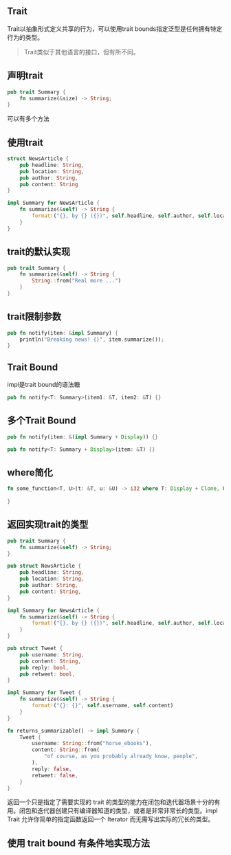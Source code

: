 ## Trait

Trait以抽象形式定义共享的行为，可以使用trait bounds指定泛型是任何拥有特定行为的类型。

> Trait类似于其他语言的接口，但有所不同。

## 声明trait

```rust
pub trait Summary {
    fn summarize(&size) -> String;
}
```

可以有多个方法

## 使用trait

```rust
struct NewsArticle {
    pub headline: String,
    pub location: String,
    pub author: String,
    pub content: String
}

impl Summary for NewsArticle {
    fn summarize(&self) -> String {
        format!("{}, by {} ({})", self.headline, self.author, self.location)
    }
}
```

## trait的默认实现
```rust
pub trait Summary {
    fn summarize(&self) -> String {
        String::from("Real more ...")
    }
}
```

## trait限制参数
```rust
pub fn notify(item: &impl Summary) {
    println("Breaking news! {}", item.summarize());
}
```

## Trait Bound

impl是trait bound的语法糖

```rust
pub fn notify<T: Summary>(item1: &T, item2: &T) {}
```
## 多个Trait Bound
```rust
pub fn notify(item: &(impl Summary + Display)) {}
```

```rust
pub fn notify<T: Summary + Display>(item: &T) {}
```
## where简化

```rust
fn some_function<T, U>(t: &T, u: &U) -> i32 where T: Display + Clone, U: Clone + Debug {
    
}
```

## 返回实现trait的类型
```rust
pub trait Summary {
    fn summarize(&self) -> String;
}

pub struct NewsArticle {
    pub headline: String,
    pub location: String,
    pub author: String,
    pub content: String,
}

impl Summary for NewsArticle {
    fn summarize(&self) -> String {
        format!("{}, by {} ({})", self.headline, self.author, self.location)
    }
}

pub struct Tweet {
    pub username: String,
    pub content: String,
    pub reply: bool,
    pub retweet: bool,
}

impl Summary for Tweet {
    fn summarize(&self) -> String {
        format!("{}: {}", self.username, self.content)
    }
}

fn returns_summarizable() -> impl Summary {
    Tweet {
        username: String::from("horse_ebooks"),
        content: String::from(
            "of course, as you probably already know, people",
        ),
        reply: false,
        retweet: false,
    }
}

```

返回一个只是指定了需要实现的 trait 的类型的能力在闭包和迭代器场景十分的有用。闭包和迭代器创建只有编译器知道的类型，或者是非常非常长的类型。impl Trait 允许你简单的指定函数返回一个 Iterator 而无需写出实际的冗长的类型。

## 使用 trait bound 有条件地实现方法

